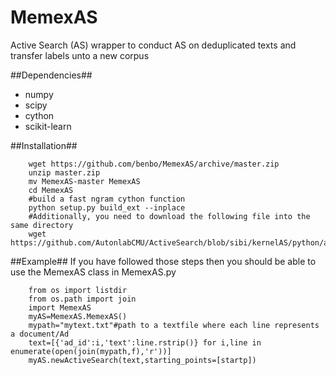 # MemexAS
Active Search (AS) wrapper to conduct AS on deduplicated texts and transfer labels unto a new corpus

##Dependencies##
- numpy
- scipy 
- cython
- scikit-learn

##Installation##

        wget https://github.com/benbo/MemexAS/archive/master.zip  
        unzip master.zip  
        mv MemexAS-master MemexAS  
        cd MemexAS  
        #build a fast ngram cython function  
        python setup.py build_ext --inplace  
        #Additionally, you need to download the following file into the same directory 
        wget https://github.com/AutonlabCMU/ActiveSearch/blob/sibi/kernelAS/python/activeSearchInterface.py

##Example##
If you have followed those steps then you should be able to use the MemexAS class in MemexAS.py

        from os import listdir  
        from os.path import join  
        import MemexAS  
        myAS=MemexAS.MemexAS()  
        mypath="mytext.txt"#path to a textfile where each line represents a document/Ad  
        text=[{'ad_id':i,'text':line.rstrip()} for i,line in enumerate(open(join(mypath,f),'r'))]  
        myAS.newActiveSearch(text,starting_points=[startp])  


